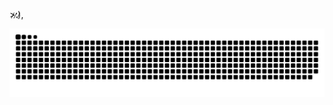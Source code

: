  <p>>̷:̷)̷,</p>

![snake gif](https://github.com/Fillable/Fillable/blob/main/github-contribution-grid-snake-dark.svg)

